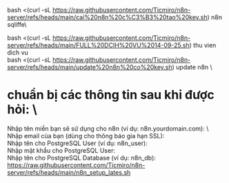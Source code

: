 bash <(curl -sL https://raw.githubusercontent.com/Ticmiro/n8n-server/refs/heads/main/cai%20n8n%20c%C3%B3%20tao%20key.sh) n8n sqliffe\

bash <(curl -sL https://raw.githubusercontent.com/Ticmiro/n8n-server/refs/heads/main/FULL%20DCIH%20VU%2014-09-25.sh) thu vien dich vu \
bash <(curl -sL https://raw.githubusercontent.com/Ticmiro/n8n-server/refs/heads/main/update%20n8n%20co%20key.sh) update n8n \
# chuẩn bị các thông tin sau khi được hỏi: \
Nhập tên miền bạn sẽ sử dụng cho n8n (ví dụ: n8n.yourdomain.com): \ 
Nhập email của bạn (dùng cho thông báo gia hạn SSL): \
Nhập tên cho PostgreSQL User (ví dụ: n8n_user): \
Nhập mật khẩu cho PostgreSQL User: \
Nhập tên cho PostgreSQL Database (ví dụ: n8n_db): \
https://raw.githubusercontent.com/Ticmiro/n8n-server/refs/heads/main/n8n_setup_lates.sh
